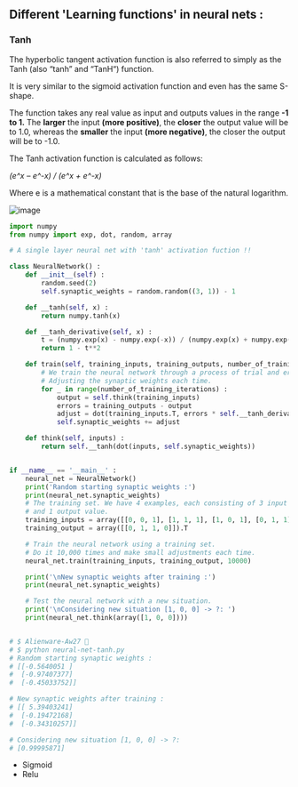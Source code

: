 ## Different 'Learning functions' in neural nets :
### Tanh

The hyperbolic tangent activation function is also referred to simply as the Tanh (also “tanh” and “TanH“) function.

It is very similar to the sigmoid activation function and even has the same S-shape.

The function takes any real value as input and outputs values in the range __-1 to 1.__ The __larger__ the input __(more positive)__, the __closer__ the output value will be to 1.0, whereas the __smaller__ the input __(more negative)__, the closer the output will be to -1.0.

The Tanh activation function is calculated as follows:

_(e^x – e^-x) / (e^x + e^-x)_

Where e is a mathematical constant that is the base of the natural logarithm.

![image](https://cdn.builtin.com/sites/www.builtin.com/files/styles/ckeditor_optimize/public/inline-images/9_activation%20functions%20deep%20learning.png)
```python
import numpy
from numpy import exp, dot, random, array

# A single layer neural net with 'tanh' activation fuction !!

class NeuralNetwork() :
    def __init__(self) :
        random.seed(2)
        self.synaptic_weights = random.random((3, 1)) - 1

    def __tanh(self, x) :
        return numpy.tanh(x)

    def __tanh_derivative(self, x) :
        t = (numpy.exp(x) - numpy.exp(-x)) / (numpy.exp(x) + numpy.exp(-x))
        return 1 - t**2

    def train(self, training_inputs, training_outputs, number_of_training_iterations) :
        # We train the neural network through a process of trial and error.
        # Adjusting the synaptic weights each time.
        for _ in range(number_of_training_iterations) :
            output = self.think(training_inputs)
            errors = training_outputs - output
            adjust = dot(training_inputs.T, errors * self.__tanh_derivative(output))
            self.synaptic_weights += adjust 

    def think(self, inputs) :
        return self.__tanh(dot(inputs, self.synaptic_weights))


if __name__ == '__main__' :
    neural_net = NeuralNetwork()
    print('Random starting synaptic weights :')
    print(neural_net.synaptic_weights)
    # The training set. We have 4 examples, each consisting of 3 input values
    # and 1 output value.
    training_inputs = array([[0, 0, 1], [1, 1, 1], [1, 0, 1], [0, 1, 1]])
    training_output = array([[0, 1, 1, 0]]).T

    # Train the neural network using a training set.
    # Do it 10,000 times and make small adjustments each time.
    neural_net.train(training_inputs, training_output, 10000)

    print('\nNew synaptic weights after training :')
    print(neural_net.synaptic_weights)

    # Test the neural network with a new situation.
    print('\nConsidering new situation [1, 0, 0] -> ?: ')
    print(neural_net.think(array([1, 0, 0])))


# $ Alienware-Aw27 👘
# $ python neural-net-tanh.py 
# Random starting synaptic weights :
# [[-0.5640051 ] 
#  [-0.97407377] 
#  [-0.45033752]]

# New synaptic weights after training :
# [[ 5.39403241]
#  [-0.19472168]
#  [-0.34310257]]

# Considering new situation [1, 0, 0] -> ?: 
# [0.99995871]
```
- Sigmoid
- Relu
